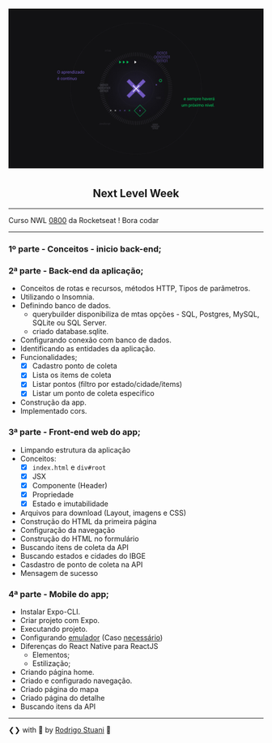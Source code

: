 <h1 align="center">
    <img alt="nlw" title="Next Level Week" src="images/cabecalho-nlw.jpg" />
</h1>
<h2 align="center">
  Next Level Week
</h2>

---

Curso NWL [0800](https://nextlevelweek.com/) da Rocketseat ! Bora codar

---

### 1º parte - Conceitos - inicio back-end;

### 2ª parte - Back-end da aplicação;

 * Conceitos de rotas e recursos, métodos HTTP, Tipos de parâmetros.
 * Utilizando o Insomnia.
 * Definindo banco de dados.
   * querybuilder disponibiliza de mtas opções - SQL, Postgres, MySQL, SQLite ou SQL Server.
   * criado database.sqlite.
 * Configurando conexão com banco de dados.
 * Identificando as entidades da aplicação.
 * Funcionalidades;
    - [x]  Cadastro ponto de coleta
    - [x]  Lista os items de coleta
    - [x]  Listar pontos (filtro por estado/cidade/items)
    - [x]  Listar um ponto de coleta especifico
 * Construção da app.
 * Implementado cors. 

### 3ª parte - Front-end web do app;

 * Limpando estrutura da aplicação
 * Conceitos:
    - [x]  `index.html` e `div#root`
    - [x]  JSX
    - [x]  Componente (Header)
    - [x]  Propriedade
    - [x]  Estado e imutabilidade 

 * Arquivos para download (Layout, imagens e CSS)
 * Construção do HTML da primeira página
 * Configuração da navegação
 * Construção do HTML no formulário
 * Buscando itens de coleta da API
 * Buscando estados e cidades do IBGE
 * Casdastro de ponto de coleta na API
 * Mensagem de sucesso

### 4ª parte - Mobile do app;

 * Instalar Expo-CLI.
 * Criar projeto com Expo.
 * Executando projeto.
 * Configurando [emulador](https://youtu.be/eSjFDWYkdxM) (Caso [necessário](https://github.com/Rocketseat/expo-common-issues))
 * Diferenças do React Native para ReactJS
   * Elementos;
   * Estilização;
 * Criando página home.
 * Criado e configurado navegação.
 * Criado página do mapa
 * Criado página do detalhe
 * Buscando itens da API

---

❮❯ with 💙 by [Rodrigo Stuani](https://github.com/RodrigoStuani) 🚀  
